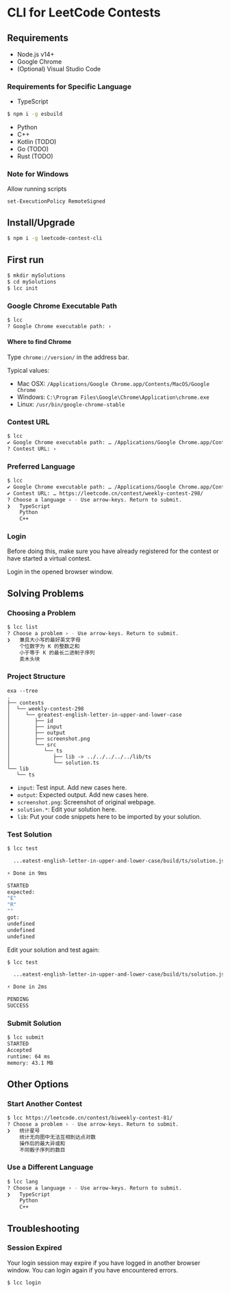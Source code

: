 # CLI for LeetCode Contests

## Requirements
* Node.js v14+
* Google Chrome
* (Optional) Visual Studio Code

### Requirements for Specific Language
* TypeScript
```bash
$ npm i -g esbuild
```
* Python
* C++
* Kotlin (TODO)
* Go (TODO)
* Rust (TODO)

### Note for Windows
Allow running scripts
```
set-ExecutionPolicy RemoteSigned
```

## Install/Upgrade
```bash
$ npm i -g leetcode-contest-cli
```

## First run

```bash
$ mkdir mySolutions
$ cd mySolutions
$ lcc init
```

### Google Chrome Executable Path
```bash
$ lcc
? Google Chrome executable path: › 
```
#### Where to find Chrome

Type `chrome://version/` in the address bar.

Typical values:
* Mac OSX: `/Applications/Google Chrome.app/Contents/MacOS/Google Chrome`
* Windows: `C:\Program Files\Google\Chrome\Application\chrome.exe`
* Linux: `/usr/bin/google-chrome-stable`

### Contest URL
```bash
$ lcc
✔ Google Chrome executable path: … /Applications/Google Chrome.app/Contents/MacOS/Google Chrome
? Contest URL: › 
```

### Preferred Language
```bash
$ lcc
✔ Google Chrome executable path: … /Applications/Google Chrome.app/Contents/MacOS/Google Chrome
✔ Contest URL: … https://leetcode.cn/contest/weekly-contest-298/
? Choose a language › - Use arrow-keys. Return to submit.
❯   TypeScript
    Python
    C++
```

### Login
Before doing this, make sure you have already registered for the contest or have started a virtual contest.

Login in the opened browser window.

## Solving Problems

### Choosing a Problem
```bash
$ lcc list
? Choose a problem › - Use arrow-keys. Return to submit.
❯   兼具大小写的最好英文字母
    个位数字为 K 的整数之和
    小于等于 K 的最长二进制子序列
    卖木头块
```

### Project Structure
```
exa --tree
.
├── contests
│  └── weekly-contest-298
│     └── greatest-english-letter-in-upper-and-lower-case
│        ├── id
│        ├── input
│        ├── output
│        ├── screenshot.png
│        └── src
│           └── ts
│              ├── lib -> ../../../../../lib/ts
│              └── solution.ts
└── lib
   └── ts
```
* `input`: Test input. Add new cases here.
* `output`: Expected output. Add new cases here.
* `screenshot.png`: Screenshot of original webpage.
* `solution.*`: Edit your solution here.
* `lib`: Put your code snippets here to be imported by your solution.

### Test Solution
```bash
$ lcc test

  ...eatest-english-letter-in-upper-and-lower-case/build/ts/solution.js  1.1kb

⚡ Done in 9ms

STARTED
expected:
"E"
"R"
""
got:
undefined
undefined
undefined
```
Edit your solution and test again:
```bash
$ lcc test

  ...eatest-english-letter-in-upper-and-lower-case/build/ts/solution.js  1.4kb

⚡ Done in 2ms

PENDING
SUCCESS
```

### Submit Solution
```bash
$ lcc submit
STARTED
Accepted
runtime: 64 ms
memory: 43.1 MB
```

## Other Options

### Start Another Contest
```bash
$ lcc https://leetcode.cn/contest/biweekly-contest-81/
? Choose a problem › - Use arrow-keys. Return to submit.
❯   统计星号
    统计无向图中无法互相到达点对数
    操作后的最大异或和
    不同骰子序列的数目
```

### Use a Different Language
```bash
$ lcc lang
? Choose a language › - Use arrow-keys. Return to submit.
❯   TypeScript
    Python
    C++
```

## Troubleshooting

### Session Expired
Your login session may expire if you have logged in another browser window. You can login again if you have encountered errors.
```bash
$ lcc login
```
